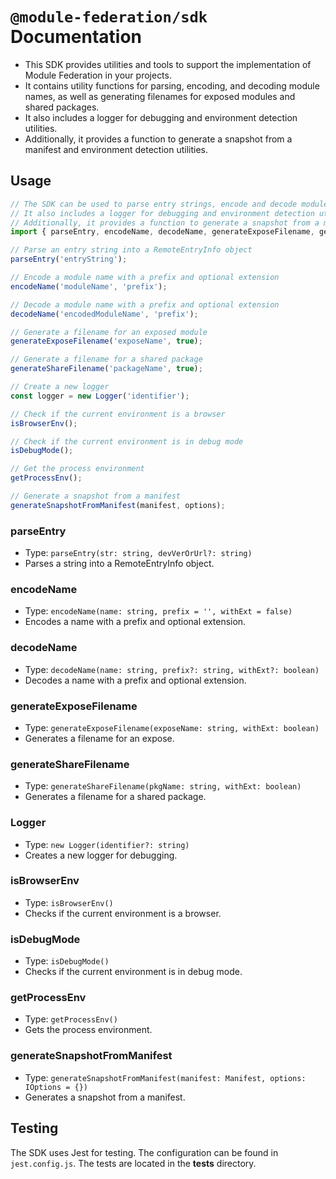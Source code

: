# `@module-federation/sdk` Documentation

- This SDK provides utilities and tools to support the implementation of Module Federation in your projects.
- It contains utility functions for parsing, encoding, and decoding module names, as well as generating filenames for exposed modules and shared packages.
- It also includes a logger for debugging and environment detection utilities.
- Additionally, it provides a function to generate a snapshot from a manifest and environment detection utilities.

## Usage
```javascript
// The SDK can be used to parse entry strings, encode and decode module names, and generate filenames for exposed modules and shared packages.
// It also includes a logger for debugging and environment detection utilities.
// Additionally, it provides a function to generate a snapshot from a manifest and environment detection utilities.
import { parseEntry, encodeName, decodeName, generateExposeFilename, generateShareFilename, Logger, isBrowserEnv, isDebugMode, getProcessEnv, generateSnapshotFromManifest } from '@module-federation/sdk';

// Parse an entry string into a RemoteEntryInfo object
parseEntry('entryString');

// Encode a module name with a prefix and optional extension
encodeName('moduleName', 'prefix');

// Decode a module name with a prefix and optional extension
decodeName('encodedModuleName', 'prefix');

// Generate a filename for an exposed module
generateExposeFilename('exposeName', true);

// Generate a filename for a shared package
generateShareFilename('packageName', true);

// Create a new logger
const logger = new Logger('identifier');

// Check if the current environment is a browser
isBrowserEnv();

// Check if the current environment is in debug mode
isDebugMode();

// Get the process environment
getProcessEnv();

// Generate a snapshot from a manifest
generateSnapshotFromManifest(manifest, options);
```

### parseEntry

- Type: `parseEntry(str: string, devVerOrUrl?: string)`
- Parses a string into a RemoteEntryInfo object.

### encodeName

- Type: `encodeName(name: string, prefix = '', withExt = false)`
- Encodes a name with a prefix and optional extension.

### decodeName

- Type: `decodeName(name: string, prefix?: string, withExt?: boolean)`
- Decodes a name with a prefix and optional extension.

### generateExposeFilename

- Type: `generateExposeFilename(exposeName: string, withExt: boolean)`
- Generates a filename for an expose.

### generateShareFilename

- Type: `generateShareFilename(pkgName: string, withExt: boolean)`
- Generates a filename for a shared package.

### Logger

- Type: `new Logger(identifier?: string)`
- Creates a new logger for debugging.

### isBrowserEnv

- Type: `isBrowserEnv()`
- Checks if the current environment is a browser.

### isDebugMode

- Type: `isDebugMode()`
- Checks if the current environment is in debug mode.

### getProcessEnv

- Type: `getProcessEnv()`
- Gets the process environment.

### generateSnapshotFromManifest

- Type: `generateSnapshotFromManifest(manifest: Manifest, options: IOptions = {})`
- Generates a snapshot from a manifest.

## Testing

The SDK uses Jest for testing. The configuration can be found in `jest.config.js`. The tests are located in the __tests__ directory.

